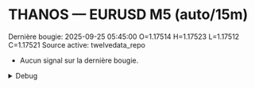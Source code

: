 # THANOS — EURUSD M5 (auto/15m)
Dernière bougie: 2025-09-25 05:45:00  O=1.17514  H=1.17523  L=1.17512  C=1.17521
Source active: twelvedata_repo

- Aucun signal sur la dernière bougie.

<details><summary>Debug</summary>

- TD_API_KEY manquant.

</details>